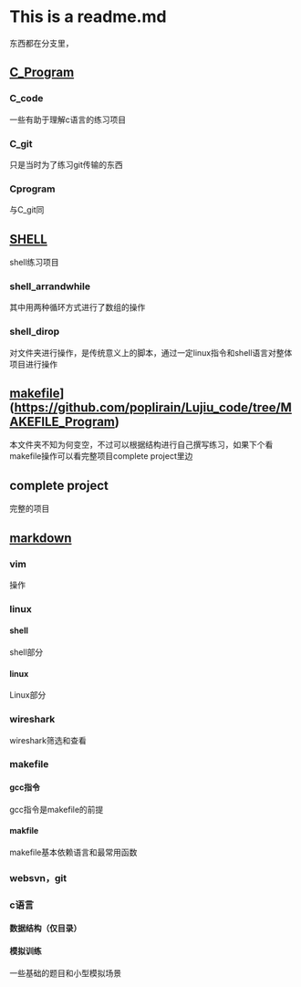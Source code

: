 # This is a readme.md
东西都在分支里，
## [C_Program](https://github.com/poplirain/Lujiu_code/tree/C_Program)
### C_code
一些有助于理解c语言的练习项目

### C_git
只是当时为了练习git传输的东西

### Cprogram
与C_git同

## [SHELL](https://github.com/poplirain/Lujiu_code/tree/Shell_Program)
shell练习项目
### shell_arrandwhile
其中用两种循环方式进行了数组的操作

### shell_dirop
对文件夹进行操作，是传统意义上的脚本，通过一定linux指令和shell语言对整体项目进行操作

## [makefile](#makefile)](https://github.com/poplirain/Lujiu_code/tree/MAKEFILE_Program)
本文件夹不知为何变空，不过可以根据结构进行自己撰写练习，如果下个看makefile操作可以看完整项目complete project里边

## complete project
完整的项目

## [markdown](https://github.com/poplirain/Lujiu_code/tree/Markdown)
### vim
操作
### linux
#### shell
shell部分
#### linux
Linux部分
### wireshark
wireshark筛选和查看
### makefile
#### gcc指令
gcc指令是makefile的前提
#### makfile
makefile基本依赖语言和最常用函数
### websvn，git

### c语言
#### 数据结构（仅目录）

#### 模拟训练
一些基础的题目和小型模拟场景
